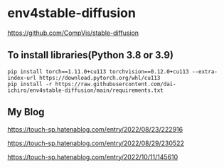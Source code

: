 # env4stable-diffusion
https://github.com/CompVis/stable-diffusion

## To install libraries(Python 3.8 or 3.9)
~~~
pip install torch==1.11.0+cu113 torchvision==0.12.0+cu113 --extra-index-url https://download.pytorch.org/whl/cu113
pip install -r https://raw.githubusercontent.com/dai-ichiro/env4stable-diffusion/main/requirements.txt
~~~

## My Blog
https://touch-sp.hatenablog.com/entry/2022/08/23/222916

https://touch-sp.hatenablog.com/entry/2022/08/29/230522

https://touch-sp.hatenablog.com/entry/2022/10/11/145610
